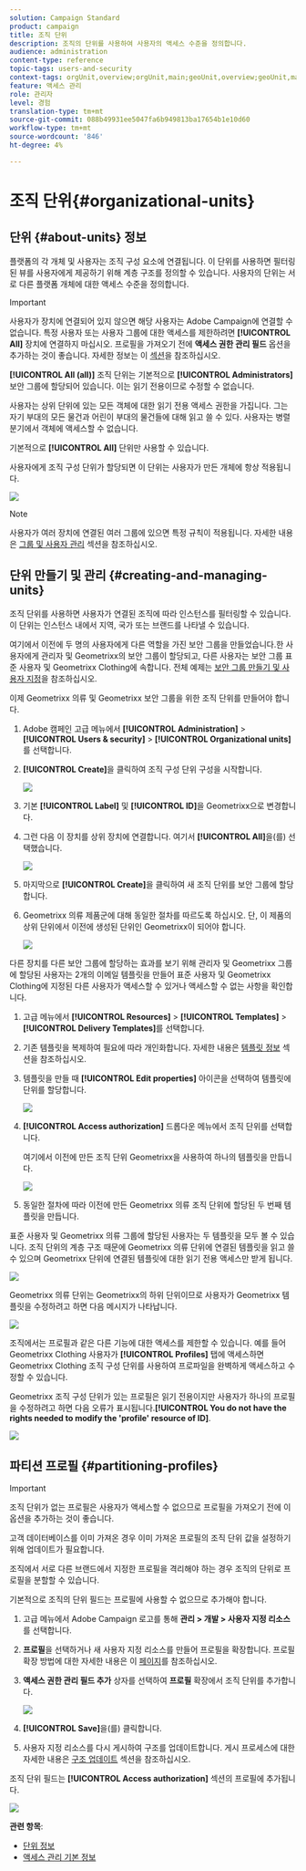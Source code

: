 ```yaml
---
solution: Campaign Standard
product: campaign
title: 조직 단위
description: 조직의 단위를 사용하여 사용자의 액세스 수준을 정의합니다.
audience: administration
content-type: reference
topic-tags: users-and-security
context-tags: orgUnit,overview;orgUnit,main;geoUnit,overview;geoUnit,main
feature: 액세스 관리
role: 관리자
level: 경험
translation-type: tm+mt
source-git-commit: 088b49931ee5047fa6b949813ba17654b1e10d60
workflow-type: tm+mt
source-wordcount: '846'
ht-degree: 4%

---
```



# 조직 단위{#organizational-units}

## 단위 {#about-units} 정보

플랫폼의 각 개체 및 사용자는 조직 구성 요소에 연결됩니다. 이 단위를 사용하면 필터링된 뷰를 사용자에게 제공하기 위해 계층 구조를 정의할 수 있습니다. 사용자의 단위는 서로 다른 플랫폼 개체에 대한 액세스 수준을 정의합니다.

>[!IMPORTANT]
>
>사용자가 장치에 연결되어 있지 않으면 해당 사용자는 Adobe Campaign에 연결할 수 없습니다. 특정 사용자 또는 사용자 그룹에 대한 액세스를 제한하려면 **[!UICONTROL All]** 장치에 연결하지 마십시오. 프로필을 가져오기 전에 **액세스 권한 관리 필드** 옵션을 추가하는 것이 좋습니다. 자세한 정보는 이 [섹션](../../administration/using/organizational-units.md#partitioning-profiles)을 참조하십시오.
>
>**[!UICONTROL All (all)]** 조직 단위는 기본적으로 **[!UICONTROL Administrators]** 보안 그룹에 할당되어 있습니다. 이는 읽기 전용이므로 수정할 수 없습니다.

사용자는 상위 단위에 있는 모든 객체에 대한 읽기 전용 액세스 권한을 가집니다. 그는 자기 부대의 모든 물건과 어린이 부대의 물건들에 대해 읽고 쓸 수 있다. 사용자는 병렬 분기에서 객체에 액세스할 수 없습니다.

기본적으로 **[!UICONTROL All]** 단위만 사용할 수 있습니다.

사용자에게 조직 구성 단위가 할당되면 이 단위는 사용자가 만든 개체에 항상 적용됩니다.

![](assets/user_management_2.png)

>[!NOTE]
>
>사용자가 여러 장치에 연결된 여러 그룹에 있으면 특정 규칙이 적용됩니다. 자세한 내용은 [그룹 및 사용자 관리](../../administration/using/managing-groups-and-users.md) 섹션을 참조하십시오.

## 단위 만들기 및 관리 {#creating-and-managing-units}

조직 단위를 사용하면 사용자가 연결된 조직에 따라 인스턴스를 필터링할 수 있습니다. 이 단위는 인스턴스 내에서 지역, 국가 또는 브랜드를 나타낼 수 있습니다.

여기에서 이전에 두 명의 사용자에게 다른 역할을 가진 보안 그룹을 만들었습니다.한 사용자에게 관리자 및 Geometrixx의 보안 그룹이 할당되고, 다른 사용자는 보안 그룹 표준 사용자 및 Geometrixx Clothing에 속합니다. 전체 예제는 [보안 그룹 만들기 및 사용자 지정](../../administration/using/managing-groups-and-users.md#creating-a-security-group-and-assigning-users)을 참조하십시오.

이제 Geometrixx 의류 및 Geometrixx 보안 그룹을 위한 조직 단위를 만들어야 합니다.

1. Adobe 캠페인 고급 메뉴에서 **[!UICONTROL Administration]** > **[!UICONTROL Users & security]** > **[!UICONTROL Organizational units]**&#x200B;를 선택합니다.
1. **[!UICONTROL Create]**&#x200B;을 클릭하여 조직 구성 단위 구성을 시작합니다.

   ![](assets/manage_units_1.png)

1. 기본 **[!UICONTROL Label]** 및 **[!UICONTROL ID]**&#x200B;을 Geometrixx으로 변경합니다.
1. 그런 다음 이 장치를 상위 장치에 연결합니다. 여기서 **[!UICONTROL All]**&#x200B;을(를) 선택했습니다.

   ![](assets/manage_units_2.png)

1. 마지막으로 **[!UICONTROL Create]**&#x200B;을 클릭하여 새 조직 단위를 보안 그룹에 할당합니다.
1. Geometrixx 의류 제품군에 대해 동일한 절차를 따르도록 하십시오. 단, 이 제품의 상위 단위에서 이전에 생성된 단위인 Geometrixx이 되어야 합니다.

   ![](assets/manage_units_3.png)

다른 장치를 다른 보안 그룹에 할당하는 효과를 보기 위해 관리자 및 Geometrixx 그룹에 할당된 사용자는 2개의 이메일 템플릿을 만들어 표준 사용자 및 Geometrixx Clothing에 지정된 다른 사용자가 액세스할 수 있거나 액세스할 수 없는 사항을 확인합니다.

1. 고급 메뉴에서 **[!UICONTROL Resources]** > **[!UICONTROL Templates]** > **[!UICONTROL Delivery Templates]**&#x200B;를 선택합니다.
1. 기존 템플릿을 복제하여 필요에 따라 개인화합니다. 자세한 내용은 [템플릿 정보](../../start/using/marketing-activity-templates.md) 섹션을 참조하십시오.
1. 템플릿을 만들 때 **[!UICONTROL Edit properties]** 아이콘을 선택하여 템플릿에 단위를 할당합니다.

   ![](assets/manage_units_6.png)

1. **[!UICONTROL Access authorization]** 드롭다운 메뉴에서 조직 단위를 선택합니다.

   여기에서 이전에 만든 조직 단위 Geometrixx을 사용하여 하나의 템플릿을 만듭니다.

   ![](assets/manage_units_5.png)

1. 동일한 절차에 따라 이전에 만든 Geometrixx 의류 조직 단위에 할당된 두 번째 템플릿을 만듭니다.

표준 사용자 및 Geometrixx 의류 그룹에 할당된 사용자는 두 템플릿을 모두 볼 수 있습니다. 조직 단위의 계층 구조 때문에 Geometrixx 의류 단위에 연결된 템플릿을 읽고 쓸 수 있으며 Geometrixx 단위에 연결된 템플릿에 대한 읽기 전용 액세스만 받게 됩니다.

![](assets/manage_units_7.png)

Geometrixx 의류 단위는 Geometrixx의 하위 단위이므로 사용자가 Geometrixx 템플릿을 수정하려고 하면 다음 메시지가 나타납니다.

![](assets/manage_units_8.png)

조직에서는 프로필과 같은 다른 기능에 대한 액세스를 제한할 수 있습니다. 예를 들어 Geometrixx Clothing 사용자가 **[!UICONTROL Profiles]** 탭에 액세스하면 Geometrixx Clothing 조직 구성 단위를 사용하여 프로파일을 완벽하게 액세스하고 수정할 수 있습니다.

Geometrixx 조직 구성 단위가 있는 프로필은 읽기 전용이지만 사용자가 하나의 프로필을 수정하려고 하면 다음 오류가 표시됩니다.**[!UICONTROL You do not have the rights needed to modify the 'profile' resource of ID]**.

![](assets/manage_units_10.png)

## 파티션 프로필 {#partitioning-profiles}

>[!IMPORTANT]
>
>조직 단위가 없는 프로필은 사용자가 액세스할 수 없으므로 프로필을 가져오기 전에 이 옵션을 추가하는 것이 좋습니다.
>
>고객 데이터베이스를 이미 가져온 경우 이미 가져온 프로필의 조직 단위 값을 설정하기 위해 업데이트가 필요합니다.

조직에서 서로 다른 브랜드에서 지정한 프로필을 격리해야 하는 경우 조직의 단위로 프로필을 분할할 수 있습니다.

기본적으로 조직의 단위 필드는 프로필에 사용할 수 없으므로 추가해야 합니다.

1. 고급 메뉴에서 Adobe Campaign 로고를 통해 **관리 > 개발 > 사용자 지정 리소스**&#x200B;를 선택합니다.
1. **프로필**&#x200B;을 선택하거나 새 사용자 지정 리소스를 만들어 프로필을 확장합니다. 프로필 확장 방법에 대한 자세한 내용은 이 [페이지](../../developing/using/extending-the-profile-resource-with-a-new-field.md#step-1--extend-the-profile-resource)를 참조하십시오.
1. **액세스 권한 관리 필드 추가** 상자를 선택하여 **프로필** 확장에서 조직 단위를 추가합니다.

   ![](assets/user_management_9.png)

1. **[!UICONTROL Save]**&#x200B;을(를) 클릭합니다.
1. 사용자 지정 리소스를 다시 게시하여 구조를 업데이트합니다. 게시 프로세스에 대한 자세한 내용은 [구조 업데이트](../../developing/using/updating-the-database-structure.md) 섹션을 참조하십시오.

조직 단위 필드는 **[!UICONTROL Access authorization]** 섹션의 프로필에 추가됩니다.

![](assets/user_management_10.png)

**관련 항목**:

* [단위 정보](../../administration/using/organizational-units.md#about-units)
* [액세스 관리 기본 정보](../../administration/using/about-access-management.md)

